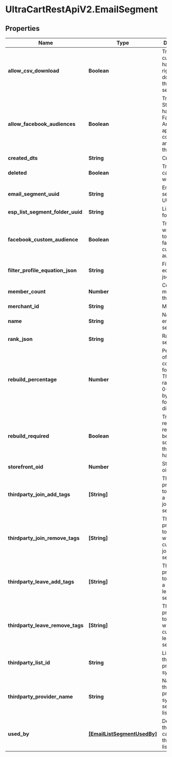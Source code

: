 # UltraCartRestApiV2.EmailSegment

## Properties

Name | Type | Description | Notes
------------ | ------------- | ------------- | -------------
**allow_csv_download** | **Boolean** | True if the current user has the rights to download this segment. | [optional] 
**allow_facebook_audiences** | **Boolean** | True if this StoreFront has the Facebook Analytics app connected and supports them | [optional] 
**created_dts** | **String** | Created date | [optional] 
**deleted** | **Boolean** | True if this campaign was deleted | [optional] 
**email_segment_uuid** | **String** | Email segment UUID | [optional] 
**esp_list_segment_folder_uuid** | **String** | List/Segment folder UUID | [optional] 
**facebook_custom_audience** | **Boolean** | True if you want to sync to a facebook custom audience | [optional] 
**filter_profile_equation_json** | **String** | File profile equation json | [optional] 
**member_count** | **Number** | Count of members in this segment | [optional] 
**merchant_id** | **String** | Merchant ID | [optional] 
**name** | **String** | Name of email segment | [optional] 
**rank_json** | **String** | Rank settings json | [optional] 
**rebuild_percentage** | **Number** | Percentage of completion for a rebuild.  The value range will be 0-1.  Multiply by 100 to format for display. | [optional] 
**rebuild_required** | **Boolean** | True if a rebuild is required because some part of the segment has changed | [optional] 
**storefront_oid** | **Number** | Storefront oid | [optional] 
**thirdparty_join_add_tags** | **[String]** | Third party provider tags to add when a customer joins the segment. | [optional] 
**thirdparty_join_remove_tags** | **[String]** | Third party provider tags to remove when a customer joins the segment. | [optional] 
**thirdparty_leave_add_tags** | **[String]** | Third party provider tags to add when a customer leaves the segment. | [optional] 
**thirdparty_leave_remove_tags** | **[String]** | Third party provider tags to remove when a customer leaves the segment. | [optional] 
**thirdparty_list_id** | **String** | List id of third party provider to sync with. | [optional] 
**thirdparty_provider_name** | **String** | Name of third party provider to sync segment to a list with. | [optional] 
**used_by** | [**[EmailListSegmentUsedBy]**](EmailListSegmentUsedBy.md) | Details on the flows or campaigns that use this list. | [optional] 


